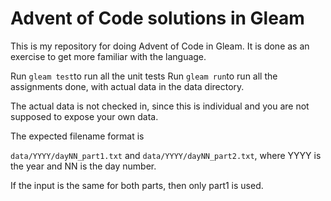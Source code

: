 # Advent of Code solutions in Gleam

This is my repository for doing Advent of Code in Gleam.
It is done as an exercise to get more familiar with the language.

Run `gleam test`to run all the unit tests
Run `gleam run`to run all the assignments done, with actual data in the data directory.

The actual data is not checked in, since this is individual and you are not supposed to expose your own data.

The expected filename format is 

`data/YYYY/dayNN_part1.txt` and `data/YYYY/dayNN_part2.txt`, where YYYY is the year and NN is the day number.

If the input is the same for both parts, then only part1 is used.

